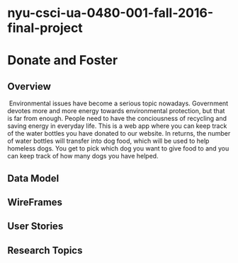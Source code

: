 # nyu-csci-ua-0480-001-fall-2016-final-project

<h1>Donate and Foster</h1>

<h2>Overview</h2>
  Environmental issues have become a serious topic nowadays. Government devotes more and more energy towards environmental protection, but that is far from enough. People need to have the conciousness of recycling and saving energy in everyday life. 
  This is a web app where you can keep track of the water bottles you have donated to our website. In returns, the number of water bottles will transfer into dog food, which will be used to help homeless dogs. You get to pick which dog you want to give food to and you can keep track of how many dogs you have helped. 
  
<h2>Data Model</h2>
  

<h2>WireFrames</h2>

<h2>User Stories</h2>

<h2>Research Topics</h2>

